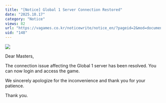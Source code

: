 ```yaml
---
title: "[Notice] Global 1 Server Connection Restored"
date: "2025.10.17"
category: "Notice"
views: 82
url: "https://vagames.co.kr/noticewrite/notice_en/?pageid=2&mod=document&uid=148"
uid: "148"
---
```


![](/images/news/live/en/148-8dcff19d.webp)  

  
Dear Masters,

  

The connection issue affecting the Global 1 server has been resolved. You can now login and access the game.

We sincerely apologize for the inconvenience and thank you for your patience.

  
Thank you.